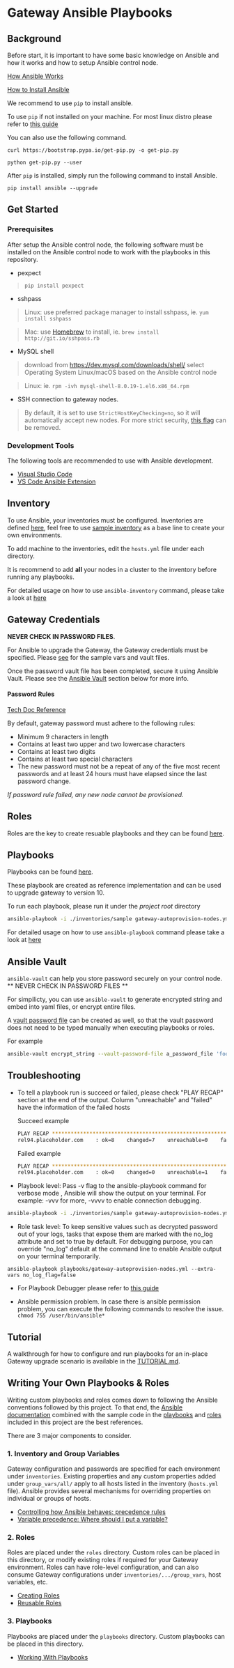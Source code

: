 # Gateway Ansible Playbooks

## Background

Before start, it is important to have some basic knowledge on Ansible and how it works and how to setup Ansible control node. 

[How Ansible Works](https://www.ansible.com/overview/how-ansible-works)

[How to Install Ansible](https://docs.ansible.com/ansible/latest/installation_guide/intro_installation.html)

We recommend to use `pip` to install ansible.

To use `pip` if not installed on your machine. For most linux distro please refer to [this guide](https://www.tecmint.com/install-pip-in-linux/)

You can also use the following command.

```shell
curl https://bootstrap.pypa.io/get-pip.py -o get-pip.py

python get-pip.py --user
```
After `pip` is installed, simply run the following command to install Ansible.

`pip install ansible --upgrade`

## Get Started

### Prerequisites
After setup the Ansible control node, the following software must be installed on the Ansible control node to work with the playbooks in this repository.

* pexpect

>`pip install pexpect`

* sshpass
> Linux: use preferred package manager to install sshpass, ie. `yum install sshpass`

> Mac: use [Homebrew](https://brew.sh/) to install, ie. `brew install http://git.io/sshpass.rb`

* MySQL shell
> download from https://dev.mysql.com/downloads/shell/ select Operating System Linux/macOS based on the Ansible control node

> Linux: ie. `rpm -ivh mysql-shell-8.0.19-1.el6.x86_64.rpm`

* SSH connection to gateway nodes.
> By default, it is set to use `StrictHostKeyChecking=no`, so it will automatically accept new nodes. For more strict security, [this flag](/inventories/sample/group_vars/all/vars#L38) can be removed. 

### Development Tools
The following tools are recommended to use with Ansible development.

* [Visual Studio Code](https://code.visualstudio.com/)
* [VS Code Ansible Extension](https://marketplace.visualstudio.com/items?itemName=vscoss.vscode-ansible)


## Inventory
To use Ansible, your inventories must be configured. 
Inventories are defined [here](/inventories), feel free to use [sample inventory](/inventories/sample) as a base line to create your own environments.

To add machine to the inventories, edit the `hosts.yml` file under each directory.

It is recommend to add **all** your nodes in a cluster to the inventory before running any playbooks.

For detailed usage on how to use `ansible-inventory` command, please take a look at [here](https://docs.ansible.com/ansible/latest/cli/ansible-inventory.html)

## Gateway Credentials
**NEVER CHECK IN PASSWORD FILES**.

For Ansible to upgrade the Gateway, the Gateway credentials must be specified.  Please [see](/inventories/sample/group_vars/all) for the sample vars and vault files. 

Once the password vault file has been completed, secure it using Ansible Vault. Please see the [Ansible Vault](#ansible-vault) section below for more info.

#### Password Rules
[Tech Doc Reference](https://techdocs.broadcom.com/content/broadcom/techdocs/us/en/ca-enterprise-software/layer7-api-management/api-gateway/9-3/reference/troubleshoot/troubleshooting-password-issues.html#concept.dita_2883f3fbcd8d265ee830c858df47b242a9a158a0_PasswordRules)

By default, gateway password must adhere to the following rules:
- Minimum 9 characters in length
- Contains at least two upper and two lowercase characters
- Contains at least two digits
- Contains at least two special characters
- The new password must not be a repeat of any of the five most recent passwords and at least 24 hours must have elapsed since the last password change.

_If password rule failed, any new node cannot be provisioned._

## Roles
Roles are the key to create resuable playbooks and they can be found [here](/roles).

## Playbooks
Playbooks can be found [here](/playbooks).

These playbook are created as reference implementation and can be used to upgrade gateway to version 10. 

To run each playbook, please run it under the *project root* directory
```bash
ansible-playbook -i ./inventories/sample gateway-autoprovision-nodes.yml
```

For detailed usage on how to use `ansible-playbook` command please take a look at [here](https://docs.ansible.com/ansible/latest/cli/ansible-playbook.html)

## Ansible Vault
`ansible-vault` can help you store password securely on your control node. ** NEVER CHECK IN PASSWORD FILES **

For simpilicty, you can use `ansible-vault` to generate encrypted string and embed into yaml files, or encrypt entire files.

A [vault password file](https://docs.ansible.com/ansible/latest/user_guide/vault.html#providing-vault-passwords) can be created as well, so that the vault password does not need to be typed manually when executing playbooks or roles.

For example
```bash
ansible-vault encrypt_string --vault-password-file a_password_file 'foobar' --name 'the_secret'
```
## Troubleshooting
* To tell a playbook run is succeed or failed, please check "PLAY RECAP" section at the end of the output. Column "unreachable" and  "failed" have the information of the failed hosts
    
    Succeed example
    ```bash
    PLAY RECAP *************************************************************************************************************
    rel94.placeholder.com    : ok=8    changed=7    unreachable=0    failed=0    skipped=2    rescued=0    ignored=0   
    ```
    Failed example
    ```bash
    PLAY RECAP *************************************************************************************************************
    rel94.placeholder.com    : ok=0    changed=0    unreachable=1    failed=0    skipped=0    rescued=0    ignored=0   
    ```


* Playbook level:
Pass -v flag to the ansible-playbook command for verbose mode , Ansible will show the output on your terminal. 
For example: -vvv for more, -vvvv to enable connection debugging.
```bash
ansible-playbook -i ./inventories/sample gateway-autoprovision-nodes.yml -vvvv
```
* Role task level:
To keep sensitive values such as decrypted password out of your logs, tasks that expose them are marked with the no_log attribute and set to true by default.
For debugging purpose, you can override "no_log" default at the command line to enable Ansible output on your terminal temporarily. 
```
ansible-playbook playbooks/gateway-autoprovision-nodes.yml --extra-vars no_log_flag=false
```
* For Playbook Debugger please refer to [this guide](https://docs.ansible.com/ansible/latest/user_guide/playbooks_debugger.html)

* Ansible permission problem. 
In case there is ansible permission problem, you can execute the following commands to resolve the issue.
`chmod 755 /user/bin/ansible*`

## Tutorial

A walkthrough for how to configure and run playbooks for an in-place Gateway upgrade scenario is available in the [TUTORIAL.md](TUTORIAL.md).

## Writing Your Own Playbooks & Roles

Writing custom playbooks and roles comes down to following the Ansible conventions followed by this project. To that end, 
the [Ansible documentation](https://docs.ansible.com/ansible/latest/user_guide/index.html) combined with the sample code in the [playbooks](playbooks/) and 
[roles](roles/) included in this project are the best references.

There are 3 major components to consider.

### 1. Inventory and Group Variables
Gateway configuration and passwords are specified for each environment under `inventories`. Existing properties and any custom
properties added under `group_vars/all/` apply to all hosts listed in the inventory (`hosts.yml` file). Ansible provides several 
mechanisms for overriding properties on individual or groups of hosts. 
  - [Controlling how Ansible behaves: precedence rules](https://docs.ansible.com/ansible/latest/reference_appendices/general_precedence.html#controlling-how-ansible-behaves-precedence-rules)
  - [Variable precedence: Where should I put a variable?](https://docs.ansible.com/ansible/latest/user_guide/playbooks_variables.html#variable-precedence-where-should-i-put-a-variable)

### 2. Roles

Roles are placed under the `roles` directory. Custom roles can be placed in this directory, or modify existing roles if required for your
Gateway environment. Roles can have role-level configuration, and can also consume Gateway configurations under `inventories/.../group_vars`, 
host variables, etc.
  - [Creating Roles](https://galaxy.ansible.com/docs/contributing/creating_role.html)
  - [Reusable Roles](https://docs.ansible.com/ansible/latest/user_guide/playbooks_reuse_roles.html)

### 3. Playbooks

Playbooks are placed under the `playbooks` directory. Custom playbooks can be placed in this directory.
  - [Working With Playbooks](https://docs.ansible.com/ansible/latest/user_guide/playbooks.html)


